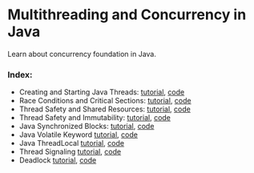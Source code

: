 # Multithreading and Concurrency in Java
Learn about concurrency foundation in Java.

### Index:
* Creating and Starting Java Threads:
[tutorial](http://tutorials.jenkov.com/java-concurrency/creating-and-starting-threads.html),
[code](../master/StartThread/src/com/ivanmagda)
* Race Conditions and Critical Sections:
[tutorial](http://tutorials.jenkov.com/java-concurrency/race-conditions-and-critical-sections.html),
[code](../master/RaceConditions/src/com/ivanmagda)
* Thread Safety and Shared Resources:
[tutorial](http://tutorials.jenkov.com/java-concurrency/thread-safety.html),
[code](../master/ThreadSafety-SharedResources/src/com/ivanmagda)
* Thread Safety and Immutability:
[tutorial](http://tutorials.jenkov.com/java-concurrency/thread-safety-and-immutability.html),
[code](../master/ThreadSafety-immutability/src/com/ivanmagda)
* Java Synchronized Blocks:
[tutorial](http://tutorials.jenkov.com/java-concurrency/synchronized.html),
[code](../master/SynchronizedBlocks/src/com/ivanmagda)
* Java Volatile Keyword
[tutorial](http://tutorials.jenkov.com/java-concurrency/volatile.html),
[code](../master/VolatileKeyword/src/com/ivanmagda)
* Java ThreadLocal
[tutorial](http://tutorials.jenkov.com/java-concurrency/threadlocal.html),
[code](../master/ThreadLocal/src/com/ivanmagda)
* Thread Signaling
[tutorial](http://tutorials.jenkov.com/java-concurrency/thread-signaling.html),
[code](../master/ThreadSignaling/src/com/ivanmagda)
* Deadlock
[tutorial](http://tutorials.jenkov.com/java-concurrency/deadlock.html),
[code](../master/ThreadDeadlock/src/com/ivanmagda)
